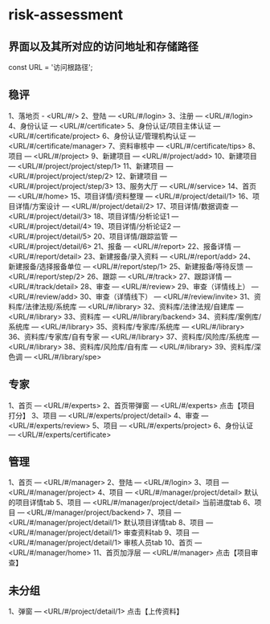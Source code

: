 # risk-assessment

## 界面以及其所对应的访问地址和存储路径

const URL = '访问根路径';

## 稳评

1、落地页 - <URL/#/>
2、登陆  — <URL/#/login>
3、注册  — <URL/#/login>
4、身份认证  — <URL/#/certificate>
5、身份认证/项目主体认证  — <URL/#/certificate/project>
6、身份认证/管理机构认证  — <URL/#/certificate/manager>
7、资料审核中  — <URL/#/certificate/tips>
8、项目  — <URL/#/project>
9、新建项目  — <URL/#/project/add>
10、新建项目  — <URL/#/project/project/step/1>
11、新建项目  — <URL/#/project/project/step/2>
12、新建项目  — <URL/#/project/project/step/3>
13、服务大厅  — <URL/#/service>
14、首页  — <URL/#/home>
15、项目详情/资料整理  — <URL/#/project/detail/1>
16、项目详情/方案设计  — <URL/#/project/detail/2>
17、项目详情/数据调查  — <URL/#/project/detail/3>
18、项目详情/分析论证1  — <URL/#/project/detail/4>
19、项目详情/分析论证2  — <URL/#/project/detail/5>
20、项目详情/跟踪监管  — <URL/#/project/detail/6>
21、报备  — <URL/#/report>
22、报备详情  — <URL/#/report/detail>
23、新建报备/录入资料  — <URL/#/report/add>
24、新建报备/选择报备单位  — <URL/#/report/step/1>
25、新建报备/等待反馈  — <URL/#/report/step/2>
26、跟踪  — <URL/#/track>
27、跟踪详情  — <URL/#/track/detail>
28、审查  — <URL/#/review>
29、审查（详情线上）  — <URL/#/review/add>
30、审查（详情线下） — <URL/#/review/invite>
31、资料库/法律法规/系统库  — <URL/#/library>
32、资料库/法律法规/自建库  — <URL/#/library>
33、资料库  — <URL/#/library/backend>
34、资料库/案例库/系统库  — <URL/#/library>
35、资料库/专家库/系统库  — <URL/#/library>
36、资料库/专家库/自有专家  — <URL/#/library>
37、资料库/风险库/系统库  — <URL/#/library>
38、资料库/风险库/自有库  — <URL/#/library>
39、资料库/深色调  — <URL/#/library/spe>

## 专家

1、首页  — <URL/#/experts>
2、首页带弹窗  — <URL/#/experts> 点击【项目打分】
3、项目  — <URL/#/experts/project/detail>
4、审查  — <URL/#/experts/review>
5、项目  — <URL/#/experts/project>
6、身份认证  — <URL/#/experts/certificate>

## 管理
1、首页  — <URL/#/manager>
2、登陆  — <URL/#/login>
3、项目  — <URL/#/manager/project>
4、项目  — <URL/#/manager/project/detail>  默认的项目详情tab
5、项目  — <URL/#/manager/project/detail>  当前进度tab
6、项目  — <URL/#/manager/project/backend>
7、项目  — <URL/#/manager/project/detail/1> 默认项目详情tab
8、项目  — <URL/#/manager/project/detail/1> 审查资料tab
9、项目  — <URL/#/manager/project/detail/1> 审核人员tab
10、首页  — <URL/#/manager/home>
11、首页加浮层  — <URL/#/manager> 点击【项目审查】

## 未分组
1、弹窗  — <URL/#/project/detail/1>  点击【上传资料】

